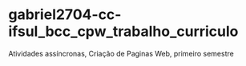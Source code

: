# gabriel2704-cc-ifsul_bcc_cpw_trabalho_curriculo
Atividades assíncronas, Criação de Paginas Web, primeiro semestre
